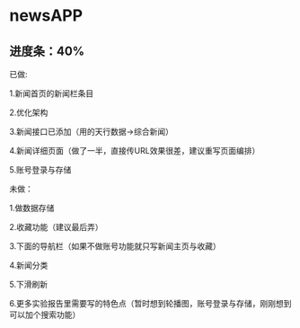 # newsAPP

## 进度条：40%
已做: 

1.新闻首页的新闻栏条目

2.优化架构

3.新闻接口已添加（用的天行数据->综合新闻）

4.新闻详细页面（做了一半，直接传URL效果很差，建议重写页面编排）

5.账号登录与存储

未做：

1.做数据存储

2.收藏功能（建议最后弄）

3.下面的导航栏（如果不做账号功能就只写新闻主页与收藏）

4.新闻分类

5.下滑刷新

6.更多实验报告里需要写的特色点（暂时想到轮播图，账号登录与存储，刚刚想到可以加个搜索功能）
